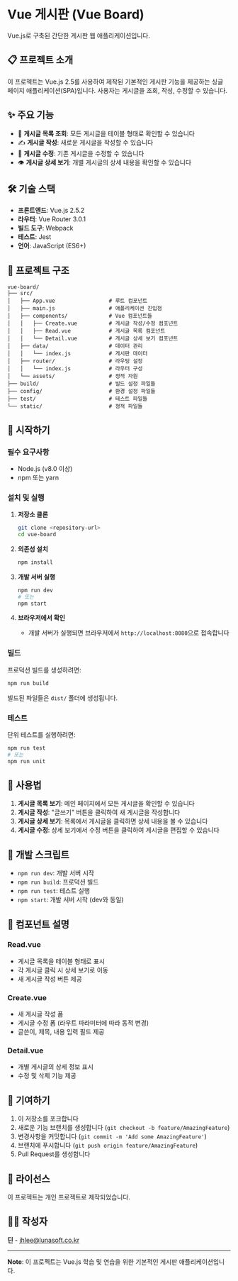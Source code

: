 # Vue 게시판 (Vue Board)

Vue.js로 구축된 간단한 게시판 웹 애플리케이션입니다.

## 📋 프로젝트 소개

이 프로젝트는 Vue.js 2.5를 사용하여 제작된 기본적인 게시판 기능을 제공하는 싱글 페이지 애플리케이션(SPA)입니다. 사용자는 게시글을 조회, 작성, 수정할 수 있습니다.

## ✨ 주요 기능

- 📖 **게시글 목록 조회**: 모든 게시글을 테이블 형태로 확인할 수 있습니다
- ✍️ **게시글 작성**: 새로운 게시글을 작성할 수 있습니다
- 📝 **게시글 수정**: 기존 게시글을 수정할 수 있습니다
- 👁️ **게시글 상세 보기**: 개별 게시글의 상세 내용을 확인할 수 있습니다

## 🛠️ 기술 스택

- **프론트엔드**: Vue.js 2.5.2
- **라우터**: Vue Router 3.0.1
- **빌드 도구**: Webpack
- **테스트**: Jest
- **언어**: JavaScript (ES6+)

## 📁 프로젝트 구조

```
vue-board/
├── src/
│   ├── App.vue                 # 루트 컴포넌트
│   ├── main.js                 # 애플리케이션 진입점
│   ├── components/             # Vue 컴포넌트들
│   │   ├── Create.vue          # 게시글 작성/수정 컴포넌트
│   │   ├── Read.vue            # 게시글 목록 컴포넌트
│   │   └── Detail.vue          # 게시글 상세 보기 컴포넌트
│   ├── data/                   # 데이터 관리
│   │   └── index.js            # 게시판 데이터
│   ├── router/                 # 라우팅 설정
│   │   └── index.js            # 라우터 구성
│   └── assets/                 # 정적 자원
├── build/                      # 빌드 설정 파일들
├── config/                     # 환경 설정 파일들
├── test/                       # 테스트 파일들
└── static/                     # 정적 파일들
```

## 🚀 시작하기

### 필수 요구사항

- Node.js (v8.0 이상)
- npm 또는 yarn

### 설치 및 실행

1. **저장소 클론**

   ```bash
   git clone <repository-url>
   cd vue-board
   ```

2. **의존성 설치**

   ```bash
   npm install
   ```

3. **개발 서버 실행**

   ```bash
   npm run dev
   # 또는
   npm start
   ```

4. **브라우저에서 확인**
   - 개발 서버가 실행되면 브라우저에서 `http://localhost:8080`으로 접속합니다

### 빌드

프로덕션 빌드를 생성하려면:

```bash
npm run build
```

빌드된 파일들은 `dist/` 폴더에 생성됩니다.

### 테스트

단위 테스트를 실행하려면:

```bash
npm run test
# 또는
npm run unit
```

## 📱 사용법

1. **게시글 목록 보기**: 메인 페이지에서 모든 게시글을 확인할 수 있습니다
2. **게시글 작성**: "글쓰기" 버튼을 클릭하여 새 게시글을 작성합니다
3. **게시글 상세 보기**: 목록에서 게시글을 클릭하면 상세 내용을 볼 수 있습니다
4. **게시글 수정**: 상세 보기에서 수정 버튼을 클릭하여 게시글을 편집할 수 있습니다

## 🔧 개발 스크립트

- `npm run dev`: 개발 서버 시작
- `npm run build`: 프로덕션 빌드
- `npm run test`: 테스트 실행
- `npm start`: 개발 서버 시작 (dev와 동일)

## 📝 컴포넌트 설명

### Read.vue

- 게시글 목록을 테이블 형태로 표시
- 각 게시글 클릭 시 상세 보기로 이동
- 새 게시글 작성 버튼 제공

### Create.vue

- 새 게시글 작성 폼
- 게시글 수정 폼 (라우트 파라미터에 따라 동적 변경)
- 글쓴이, 제목, 내용 입력 필드 제공

### Detail.vue

- 개별 게시글의 상세 정보 표시
- 수정 및 삭제 기능 제공

## 🤝 기여하기

1. 이 저장소를 포크합니다
2. 새로운 기능 브랜치를 생성합니다 (`git checkout -b feature/AmazingFeature`)
3. 변경사항을 커밋합니다 (`git commit -m 'Add some AmazingFeature'`)
4. 브랜치에 푸시합니다 (`git push origin feature/AmazingFeature`)
5. Pull Request를 생성합니다

## 📄 라이선스

이 프로젝트는 개인 프로젝트로 제작되었습니다.

## 👨‍💻 작성자

**딘** - [jhlee@lunasoft.co.kr](mailto:jhlee@lunasoft.co.kr)

---

**Note**: 이 프로젝트는 Vue.js 학습 및 연습을 위한 기본적인 게시판 애플리케이션입니다.
